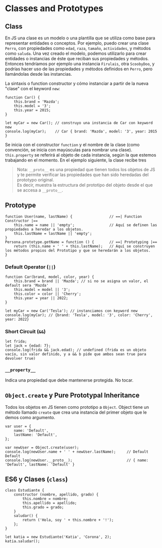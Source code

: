 # Classes and Prototypes

## Class

En JS una clase es un modelo o una plantilla que se utiliza como base para representar entidades o conceptos. Por ejemplo, puedo crear una clase `Perro`, con propiedades como `edad`, `raza`, `tamaño`, `actividades`, y métodos como `saluda`. Una vez creado el modelo, podemos utilizarlo para crear entidades o instancias de éste que reciban sus propiedades y métodos. Entonces tendríamos por ejemplo una instancia `Firulais`, otra `ScoobyDoo`, y podrías hacer uso de las propiedades y métodos definidos en `Perro`, pero llamándolas desde las instancias.

La sintaxis o function constructor y cómo instanciar a partir de la nueva "clase" con el keyword `new`:
```
function Car() {
    this.brand = 'Mazda';
    this.model = '3';
    this.year = 2015;
}

let myCar = new Car(); // construyo una instancia de Car con keyword new
console.log(myCar);    // Car { brand: 'Mazda', model: '3', year: 2015 }
```

Se inicia con el constructor `function` y el nombre de la clase (como convención, se inicia con mayúsculas para nombrar una clase). `this.property` se referirá al objeto de cada instancia, según la que estemos trabajando en el momento. En el ejemplo siguiente, la clase recibe tres 

> Nota: `__proto__` es una propiedad que tienen todos los objetos de JS y te permite verificar las propiedades que han sido heredadas del prototypo original.  
> Es decir, muestra la estructura del prototipo del objeto desde el que se accesa a `__proto__`.


## Prototype

```
function User(name, lastName) {                 // ==| Function Constructor |==
    this.name = name || 'empty';                // Aquí se definen las propiedades a heredar a los objetos.
    this.lastName = lastName || 'empty';
}
Persona.prototype.getName = function () {       // ==| Prototyping |==
    return (this.name + ' ' + this.lastName);   // Aquí se construyen los métodos propios del Prototipo y que se heredarán a los objetos.
}
```

### Default Operator (`||`)

```
function Car(brand, model, color, year) {
    this.brand = brand || 'Mazda'; // si no se asigna un valor, el default sera 'Mazda'
    this.model = model || '3';
    this.color = color || 'Cherry';
    this.year = year || 2022;
}

let myCar = new Car('Tesla'); // instanciamos con keyword new
console.log(myCar); // {brand: 'Tesla', model: '3', color: 'Cherry', year: 2022}
```

### Short Circuit (`&&`)

```
let frida;
let jack = {edad: 7};
console.log(frida && jack.edad); // undefined (frida es un objeto vacío, sin valor definido, y a && b pide que ambos sean true para devolver true)
```

### `__property__`

Indica una propiedad que debe mantenerse protegida. No tocar.


## `Object.create` y Pure Prototypal Inheritance

Todos los objetos en JS tienen como prototipo a `Object`. Object tiene un método llamado `create` que crea una instancia del primer objeto que le demos como argumento.

```
var user = {
    name: 'Default',
    lastName: 'Default',
};

var newUser = Object.create(user);
console.log(newUser.name + ' ' + newUser.lastName);     // Default Default
console.log(newUser.__proto__);                         // { name: 'Default', lastName: 'Default' }
```

## ES6 y Clases (`class`)

```
class Estudiante {
    constructor (nombre, apellido, grado) {
        this.nombre = nombre;
        this.apellido = apellido;
        this.grado = grado;
    }
    saludar() {
        return ('Hola, soy ' + this.nombre + '!');
    };
}

let katia = new Estudiante('Katia', 'Corona', 2);
katia.saludar();
```